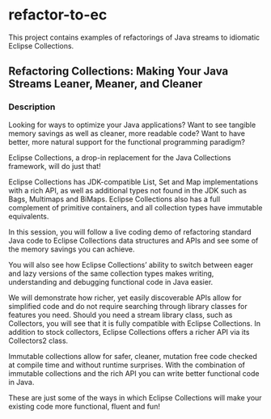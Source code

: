 # refactor-to-ec

This project contains examples of refactorings of Java streams to idiomatic Eclipse Collections.

## Refactoring Collections: Making Your Java Streams Leaner, Meaner, and Cleaner
### Description

Looking for ways to optimize your Java applications? Want to see tangible memory savings as well as cleaner, more
readable code? Want to have better, more natural support for the functional programming paradigm?

Eclipse Collections, a drop-in replacement for the Java Collections framework, will do just that!

Eclipse Collections has JDK-compatible List, Set and Map implementations with a rich API, as well as additional types
not found in the JDK such as Bags, Multimaps and BiMaps. Eclipse Collections also has a full complement of primitive
containers, and all collection types have immutable equivalents.

In this session, you will follow a live coding demo of refactoring standard Java code to Eclipse Collections data
structures and APIs and see some of the memory savings you can achieve.

You will also see how Eclipse Collections’ ability to switch between eager and lazy versions of the same collection
types makes writing, understanding and debugging functional code in Java easier.

We will demonstrate how richer, yet easily discoverable APIs allow for simplified code and do not require searching
through library classes for features you need. Should you need a stream library class, such as Collectors, you will see
that it is fully compatible with Eclipse Collections. In addition to stock collectors, Eclipse Collections offers a
richer API via its Collectors2 class.

Immutable collections allow for safer, cleaner, mutation free code checked at compile time and without runtime
surprises. With the combination of immutable collections and the rich API you can write better functional code in Java.

These are just some of the ways in which Eclipse Collections will make your existing code more functional, fluent and
fun!
